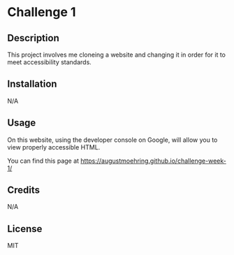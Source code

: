 # Challenge 1

## Description

This project involves me cloneing a website and changing it in order for it to meet accessibility standards.

## Installation

N/A

## Usage

On this website, using the developer console on Google, will allow you to view properly accessible HTML.

You can find this page at https://augustmoehring.github.io/challenge-week-1/


## Credits

N/A

## License

MIT

